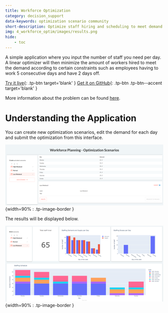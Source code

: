 ```yaml
---
title: Workforce Optimization
category: decision_support
data-keywords: optimization scenario community
short-description: Optimize staff hiring and scheduling to meet demand.
img: 4_workforce_optim/images/results.png
hide:
    - toc
---
```


A simple application where you input the number of staff you need per day. A linear optimizer will then minimize the amount of workers hired to meet the demand according to certain constraints such as employees having to work 5 consecutive days and have 2 days off.

[Try it live](https://workforce-optim.taipy.cloud/){: .tp-btn target='blank' }
[Get it on GitHub](https://github.com/Avaiga/demo-workforce-plan){: .tp-btn .tp-btn--accent target='blank' }

More information about the problem can be found [here](https://towardsdatascience.com/optimize-workforce-planning-using-linear-programming-with-python-47a0b5f89a6f).

# Understanding the Application

You can create new optimization scenarios, edit the demand for each day and submit the optimization from this interface.

![Scenario Interface](images/scenario.png){width=90% : .tp-image-border }

The results will be displayed below.

![Results](images/results.png){width=90% : .tp-image-border }
